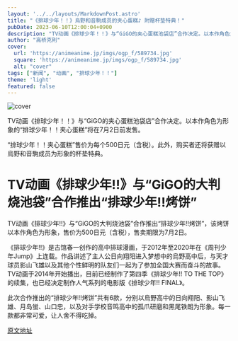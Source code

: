 ```yaml
---
layout: '../../layouts/MarkdownPost.astro'
title: "《排球少年！！》烏野和音駒成员的夹心蛋糕♪ 附赠杯垫特典！"
pubDate: 2023-06-10T12:00:04+0900
description: "TV动画《排球少年！！》与“GiGO的夹心蛋糕池袋店”合作决定。以本作角色为形象的“排球少年！！夹心蛋糕”将在7月2日前发售。"
author: "高桥克則"
cover:
  url: 'https://animeanime.jp/imgs/ogp_f/589734.jpg'
  square: 'https://animeanime.jp/imgs/ogp_f/589734.jpg'
  alt: "cover"
tags: ["新闻", "动画", "排球少年！！"]
theme: 'light'
featured: false
---
```


![cover](https://animeanime.jp/imgs/ogp_f/589734.jpg)

TV动画《排球少年！！》与“GiGO的夹心蛋糕池袋店”合作决定。以本作角色为形象的“排球少年！！夹心蛋糕”将在7月2日前发售。

“排球少年！！夹心蛋糕”售价为每个500日元（含税）。此外，购买者还将获赠以烏野和音駒成员为形象的杯垫特典。

# TV动画《排球少年!!》与“GiGO的大判烧池袋”合作推出“排球少年!!烤饼”

TV动画《排球少年!!》与“GiGO的大判烧池袋”合作推出“排球少年!!烤饼”，该烤饼以本作角色为形象，售价为500日元（含税），售卖期限为7月2日。

《排球少年!!》是古馆春一创作的高中排球漫画，于2012年至2020年在《周刊少年Jump》上连载。作品讲述了主人公日向翔阳进入梦想中的烏野高中后，与天才球员影山飞雄以及其他个性鲜明的队友们一起为了参加全国大赛而奋斗的故事。TV动画于2014年开始播出，目前已经制作了第四季《排球少年!! TO THE TOP》的续集，也已经决定制作人气系列的电影版《排球少年!! FINAL》。

此次合作推出的“排球少年!!烤饼”共有6款，分别以烏野高中的日向翔阳、影山飞雄、月岛蛍、山口忠，以及对手学校音鸣高中的孤爪研磨和黑尾铁朗为形象。每一款都非常可爱，让人舍不得吃掉。

  [原文地址](https://animeanime.jp/article/2023/06/10/77843.html)